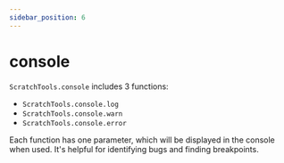 ```yaml
---
sidebar_position: 6
---
```


# console
`ScratchTools.console` includes 3 functions:
- `ScratchTools.console.log`
- `ScratchTools.console.warn`
- `ScratchTools.console.error`

Each function has one parameter, which will be displayed in the console when used. It's helpful for identifying bugs and finding breakpoints.
